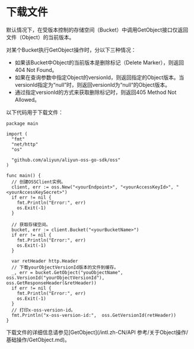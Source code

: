 # 下载文件

默认情况下，在受版本控制的存储空间（Bucket）中调用GetObject接口仅返回文件（Object）的当前版本。

对某个Bucket执行GetObject操作时，分以下三种情况：

-   如果该Bucket中Object的当前版本是删除标记（Delete Marker），则返回404 Not Found。
-   如果在查询参数中指定Object的versionId，则返回指定的Object版本。当versionId指定为“null”时，则返回versionId为“null“的Object版本。
-   通过指定versionId的方式来获取删除标记时，则返回405 Method Not Allowed。

以下代码用于下载文件：

```
package main

import (
  "fmt"
  "net/http"
  "os"  

  "github.com/aliyun/aliyun-oss-go-sdk/oss"
)

func main() {
  // 创建OSSClient实例。
  client, err := oss.New("<yourEndpoint>", "<yourAccessKeyId>", "<yourAccessKeySecret>")
  if err != nil {
    fmt.Println("Error:", err)
    os.Exit(-1)
  }

  // 获取存储空间。
  bucket, err := client.Bucket("<yourBucketName>")
  if err != nil {
    fmt.Println("Error:", err)
    os.Exit(-1)
  }

  var retHeader http.Header
  // 下载yourObjectVersionId版本的文件到缓存。
  _, err = bucket.GetObject("youObjectName", oss.VersionId("yourObjectVersionId"), oss.GetResponseHeader(&retHeader))
  if err != nil {
    fmt.Println("Error:", err)
    os.Exit(-1)
  }
  // 打印x-oss-version-id。
  fmt.Println("x-oss-version-id:",  oss.GetVersionId(retHeader))
}
```

下载文件的详细信息请参见[GetObject](/intl.zh-CN/API 参考/关于Object操作/基础操作/GetObject.md)。

